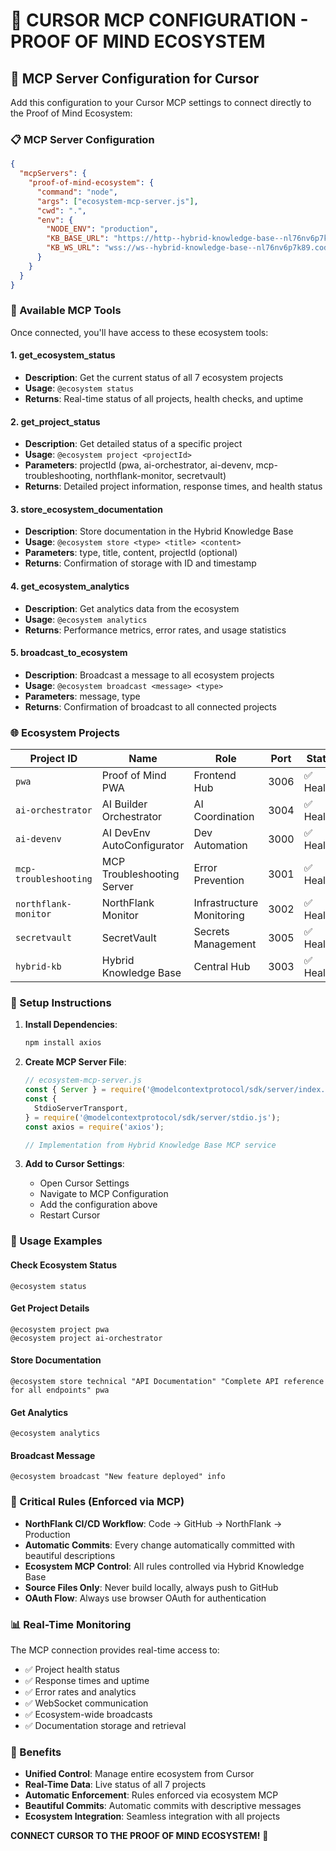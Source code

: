# 🔗 CURSOR MCP CONFIGURATION - PROOF OF MIND ECOSYSTEM

## 🎯 MCP Server Configuration for Cursor

Add this configuration to your Cursor MCP settings to connect directly to the Proof of Mind Ecosystem:

### 📋 MCP Server Configuration

```json
{
  "mcpServers": {
    "proof-of-mind-ecosystem": {
      "command": "node",
      "args": ["ecosystem-mcp-server.js"],
      "cwd": ".",
      "env": {
        "NODE_ENV": "production",
        "KB_BASE_URL": "https://http--hybrid-knowledge-base--nl76nv6p7k89.code.run",
        "KB_WS_URL": "wss://ws--hybrid-knowledge-base--nl76nv6p7k89.code.run"
      }
    }
  }
}
```

### 🚀 Available MCP Tools

Once connected, you'll have access to these ecosystem tools:

#### 1. **get_ecosystem_status**

- **Description**: Get the current status of all 7 ecosystem projects
- **Usage**: `@ecosystem status`
- **Returns**: Real-time status of all projects, health checks, and uptime

#### 2. **get_project_status**

- **Description**: Get detailed status of a specific project
- **Usage**: `@ecosystem project <projectId>`
- **Parameters**: projectId (pwa, ai-orchestrator, ai-devenv, mcp-troubleshooting, northflank-monitor, secretvault)
- **Returns**: Detailed project information, response times, and health status

#### 3. **store_ecosystem_documentation**

- **Description**: Store documentation in the Hybrid Knowledge Base
- **Usage**: `@ecosystem store <type> <title> <content>`
- **Parameters**: type, title, content, projectId (optional)
- **Returns**: Confirmation of storage with ID and timestamp

#### 4. **get_ecosystem_analytics**

- **Description**: Get analytics data from the ecosystem
- **Usage**: `@ecosystem analytics`
- **Returns**: Performance metrics, error rates, and usage statistics

#### 5. **broadcast_to_ecosystem**

- **Description**: Broadcast a message to all ecosystem projects
- **Usage**: `@ecosystem broadcast <message> <type>`
- **Parameters**: message, type
- **Returns**: Confirmation of broadcast to all connected projects

### 🌐 Ecosystem Projects

| Project ID            | Name                       | Role                      | Port | Status     |
| --------------------- | -------------------------- | ------------------------- | ---- | ---------- |
| `pwa`                 | Proof of Mind PWA          | Frontend Hub              | 3006 | ✅ Healthy |
| `ai-orchestrator`     | AI Builder Orchestrator    | AI Coordination           | 3004 | ✅ Healthy |
| `ai-devenv`           | AI DevEnv AutoConfigurator | Dev Automation            | 3000 | ✅ Healthy |
| `mcp-troubleshooting` | MCP Troubleshooting Server | Error Prevention          | 3001 | ✅ Healthy |
| `northflank-monitor`  | NorthFlank Monitor         | Infrastructure Monitoring | 3002 | ✅ Healthy |
| `secretvault`         | SecretVault                | Secrets Management        | 3005 | ✅ Healthy |
| `hybrid-kb`           | Hybrid Knowledge Base      | Central Hub               | 3003 | ✅ Healthy |

### 🔧 Setup Instructions

1. **Install Dependencies**:

   ```bash
   npm install axios
   ```

2. **Create MCP Server File**:

   ```javascript
   // ecosystem-mcp-server.js
   const { Server } = require('@modelcontextprotocol/sdk/server/index.js');
   const {
     StdioServerTransport,
   } = require('@modelcontextprotocol/sdk/server/stdio.js');
   const axios = require('axios');

   // Implementation from Hybrid Knowledge Base MCP service
   ```

3. **Add to Cursor Settings**:
   - Open Cursor Settings
   - Navigate to MCP Configuration
   - Add the configuration above
   - Restart Cursor

### 🎯 Usage Examples

#### Check Ecosystem Status

```
@ecosystem status
```

#### Get Project Details

```
@ecosystem project pwa
@ecosystem project ai-orchestrator
```

#### Store Documentation

```
@ecosystem store technical "API Documentation" "Complete API reference for all endpoints" pwa
```

#### Get Analytics

```
@ecosystem analytics
```

#### Broadcast Message

```
@ecosystem broadcast "New feature deployed" info
```

### 🚨 Critical Rules (Enforced via MCP)

- **NorthFlank CI/CD Workflow**: Code → GitHub → NorthFlank → Production
- **Automatic Commits**: Every change automatically committed with beautiful descriptions
- **Ecosystem MCP Control**: All rules controlled via Hybrid Knowledge Base
- **Source Files Only**: Never build locally, always push to GitHub
- **OAuth Flow**: Always use browser OAuth for authentication

### 📊 Real-Time Monitoring

The MCP connection provides real-time access to:

- ✅ Project health status
- ✅ Response times and uptime
- ✅ Error rates and analytics
- ✅ WebSocket communication
- ✅ Ecosystem-wide broadcasts
- ✅ Documentation storage and retrieval

### 🎉 Benefits

- **Unified Control**: Manage entire ecosystem from Cursor
- **Real-Time Data**: Live status of all 7 projects
- **Automatic Enforcement**: Rules enforced via ecosystem MCP
- **Beautiful Commits**: Automatic commits with descriptive messages
- **Ecosystem Integration**: Seamless integration with all projects

**CONNECT CURSOR TO THE PROOF OF MIND ECOSYSTEM!** 🚀
